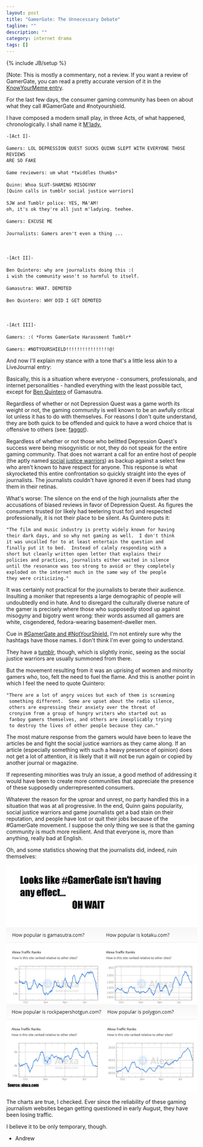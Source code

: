 ```yaml
---
layout: post
title: "GamerGate: The Unnecessary Debate"
tagline: ""
description: ""
category: internet drama
tags: []
---
```

{% include JB/setup %}

[Note: This is mostly a commentary, not a review. If you want a review of GamerGate, you can read a pretty accurate version of it in the <a href="http://knowyourmeme.com/memes/events/gamergate">KnowYourMeme entry</a>.

For the last few days, the consumer gaming community has been on about what they call #GamerGate and #notyourshield. 

I have composed a modern small play, in three Acts, of what happened, chronologically. I shall name it <a href="http://knowyourmeme.com/memes/tips-fedora">M'lady.</a>

	-[Act I]-

	Gamers: LOL DEPRESSION QUEST SUCKS QUINN SLEPT WITH EVERYONE THOSE REVIEWS 
	ARE SO FAKE

	Game reviewers: um what *twiddles thumbs*

	Quinn: Whoa SLUT-SHAMING MISOGYNY
	[Quinn calls in tumblr social justice warriors]

	SJW and Tumblr police: YES, MA'AM!
	oh, it's ok they're all just m'ladying. teehee.

	Gamers: EXCUSE ME

	Journalists: Gamers aren't even a thing ...



	-[Act II]-

	Ben Quintero: why are journalists doing this :( 
	i wish the community wasn't so harmful to itself.

	Gamasutra: WHAT. DEMOTED

	Ben Quintero: WHY DID I GET DEMOTED



	-[Act III]-

	Gamers: :( *Forms GamerGate Harassment Tumblr*

	Gamers: #NOTYOURSHIELD!!!!!!!!!!!!!!!!@!


And now I'll explain my stance with a tone that's a little less akin to a LiveJournal entry:

Basically, this is a situation where everyone - consumers, professionals, and internet personalities - handled everything with the least possible tact, except for <a href="http://www.gamasutra.com/blogs/BenjaminQuintero/20140902/224671/Can_We_All_Get_Along.php"> Ben Quintero</a> of Gamasutra. 

Regardless of whether or not Depression Quest was a game worth its weight or not, the gaming community is well known to be an awfully critical lot unless it has to do with themselves. For reasons I don't quite understand, they are both quick to be offended and quick to have a word choice that is offensive to others (see: <a href="http://www.urbandictionary.com/define.php?term=faggot%20game"> faggot</a>).

Regardless of whether or not those who belitted Depression Quest's success were being misogynistic or not, they do not speak for the entire gaming community. That does not warrant a call for an entire host of people (the aptly named <a href="http://www.urbandictionary.com/define.php?term=social%20justice%20warrior">social justice warriors</a>) as backup against a select few who aren't known to have respect for anyone. This response is what skyrocketed this entire confrontation so quickly straight into the eyes of journalists. The journalists couldn't have ignored it even if bees had stung them in their retinas.

What's worse: The silence on the end of the high journalists after the accusations of biased reviews in favor of Depression Quest. As figures the consumers trusted (or likely had teetering trust for) and respected professionally, it is not their place to be silent. As Quintero puts it: 

	"The film and music industry is pretty widely known for having 
	their dark days, and so why not gaming as well.  I don't think 
	it was uncalled for to at least entertain the question and 
	finally put it to bed.  Instead of calmly responding with a 
	short but cleanly written open letter that explains their 
	policies and practices, journalists either waited in silence 
	until the resonance was too strong to avoid or they completely
	exploded on the internet much in the same way of the people 
	they were criticizing."


It was certainly not practical for the journalists to berate their audience. Insulting a moniker that represents a large demographic of people will undoubtedly end in hate. And to disregard the culturally diverse nature of the gamer is precisely where those who supposedly stood up against misogyny and bigotry went wrong: their words assumed all gamers are white, cisgendered, fedora-wearing basement-dweller men.

Cue in <a href="https://pbs.twimg.com/media/BwjKV9SCAAEs9Yj.jpg">#GamerGate and #NotYourShield.</a>
I'm not entirely sure why the hashtags have those names. I don't think I'm ever going to understand.

They have a <a href="http://gamergateharrassment.tumblr.com/">tumblr</a>, though, which is slightly ironic, seeing as the social justice warriors are usually summoned from there.

But the movement resulting from it was an uprising of women and minority gamers who, too, felt the need to fuel the flame. And this is another point in which I feel the need to quote Quintero:

	"There are a lot of angry voices but each of them is screaming
	 something different.  Some are upset about the radio silence,
	 others are expressing their anxiety over the threat of 
	 cronyism from a group of hungry writers who started out as 
	 fanboy gamers themselves, and others are inexplicably trying 
	 to destroy the lives of other people because they can."

The most mature response from the gamers would have been to leave the articles be and fight the social justice warriors as they came along. If an article (especially something with such a heavy presence of opinion) does not get a lot of attention, it is likely that it will not be run again or copied by another journal or magazine. 

If representing minorities was truly an issue, a good method of addressing it would have been to create more communities that appreciate the presence of these supposedly underrepresented consumers.

Whatever the reason for the uproar and unrest, no party handled this in a situation that was at all progressive. In the end, Quinn gains popularity, social justice warriors and game journalists get a bad stain on their reputation, and people have lost or quit their jobs because of the #GamerGate movement. I suppose the only thing we see is that the gaming community is much more resilient. And that everyone is, more than anything, really bad at English. 

Oh, and some statistics showing that the journalists did, indeed, ruin themselves:

<img src="/img/stats.png">

The charts are true, I checked. Ever since the reliability of these gaming journalism websites began getting questioned in early August, they have been losing traffic.

I believe it to be only temporary, though.

- Andrew